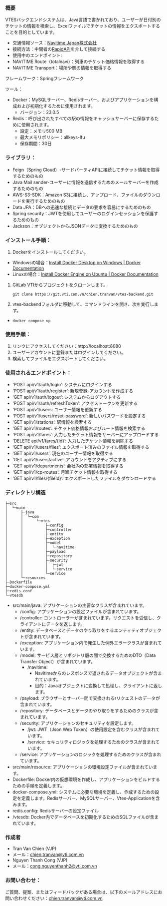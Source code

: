 ### 概要

VTESバックエンドシステムは、Java言語で書かれており、ユーザーが日付別のチケットの情報を検索し、Excelファイルでチケットの情報をエクスポートすることを目的としています。

- 交通情報ソース：[Navitime Japan株式会社](https://api-sdk.navitime.co.jp/api/specs/)
- 接続方法：中間者の[RapidAPI](https://rapidapi.com/search/navitime)を介して接続する
- 使用中のエンドポイント:
- NAVITIME Route（totalnavi）：列車のチケット価格情報を取得する
- NAVITIME Transport：場所や駅の情報を取得する

フレームワーク：Springフレームワーク

ツール：

- Docker：MySQLサーバー、Redisサーバー、およびアプリケーションを構成および初期化するために使用されます。
    - バージョン：23.0.5
- Redis：呼び出されたすべての駅の情報をキャッシュサーバーに保存するために使用されます。
    - 設定：メモリ500 MB
    - 最大メモリポリシー：allkeys-lfu
    - 保存期間：30日

### ライブラリ：

- Feign（Spring Cloud）-サードパーティAPIに接続してチケット情報を取得するためのもの
- Java Mail sender-ユーザーに情報を送信するためのメールサーバーを作成するためのもの
- AWS-S3-SDK：Amazon S3に接続し、アップロード、ファイルのダウンロードを実行するためのもの
- Data JPA：DBへの迅速な接続とデータの要求を容易にするためのもの
- Spring security：JWTを使用してユーザーのログインセッションを保護するためのもの
- Jackson：オブジェクトからJSONデータに変換するためのもの

### インストール手順：

1. Dockerをインストールしてください。
- Windowsの場合：[Install Docker Desktop on Windows | Docker Documentation](https://docs.docker.com/desktop/install/windows-install/)
- Linuxの場合：[Install Docker Engine on Ubuntu | Docker Documentation](https://docs.docker.com/engine/install/ubuntu/)
1. GitLab VTIからプロジェクトをクローンします。
    
    `git clone https://git.vti.com.vn/chien.tranvan/vtes-backend.git`
    
2. vtes-backendフォルダに移動して、コマンドラインを開き、次を実行します。
- `docker compose up`

### 使用手順：

1. リンクにアクセスしてください：http://localhost:8080
2. ユーザーアカウントに登録またはログインしてください。
3. 検索してファイルをエクスポートしてください。

### 使用されるエンドポイント：

- ‘POST api/v1/auth/login’: システムにログインする
- ‘POST api/v1/auth/register’: 新規登録-アカウントを作成する
- ‘GET api/v1/auth/logout’: システムからログアウトする
- ‘POST api/v1/auth/refreshToken’: アクセストークンを更新する
- ‘POST api/v1/users: ユーザー情報を更新する
- ‘POST api/v1/users/reset-password’: 新しいパスワードを設定する
- ‘GET api/v1/stations’: 駅情報を検索する
- ‘GET api/v1/routes’: チケット価格情報およびルート情報を検索する
- ‘POST api/v1/fares’: 入力したチケット情報をサーバーにアップロードする
- ‘DELETE api/v1/fares/{id}’: 入力したチケット情報を削除する
- ‘GET api/v1/users/files’: エクスポート済みのファイル情報を取得する
- ‘GET api/v1/users’: 現在のユーザー情報を取得する
- ‘GET api/v1/users/active’: アカウントをアクティブにする
- ‘GET api/v1/departments’: 会社内の部署情報を取得する
- ‘GET api/v1/cp-routes’: 月額チケット情報を取得する
- ‘GET api/v1/files/{fileId}’: エクスポートしたファイルをダウンロードする

### ディレクトリ構造

```
├─src
│  └─main
│      ├─java
│      │  └─com
│      │      └─vtes
│      │          ├─config
│      │          ├─controller
│      │          ├─entity
│      │          ├─exception
│      │          ├─model
│      │          │  └─navitime
│      │          ├─payload
│      │          ├─repository
│      │          ├─security
│      │          │  ├─jwt
│      │          │  └─service
│      │          └─service
│      └─resources
├─Dockerfile
├─docker-compose.yml
├─redis.conf
└─vtesdb
```
- src/main/java: アプリケーションの主要なクラスが含まれています。
    - /config: アプリケーションの設定ファイルが含まれています。
    - /controller: コントローラーが含まれています。リクエストを受信し、クライアントにデータを返します。
    - /entity: データベースとデータのやり取りをするエンティティオブジェクトが含まれています。
    - /exception: アプリケーション内で発生した例外エラークラスが含まれています。
    - /model: サービス層とリポジトリ層の間で交換するためのDTO（Data Transfer Object）が含まれています。
        - /navitime:
            - Navitimeからのレスポンスで返されるデータオブジェクトが含まれています。
            - 目的：Javaオブジェクトに変換して処理し、クライアントに返します。
    - /payload: ブラウザーとサーバー間で交換されるrリクエストのデータが含まれています。
    - /repository: データベースとデータのやり取りをするためのクラスが含まれています。
    - /security: アプリケーションのセキュリティを設定します。
        - /jwt: JWT（Json Web Token）の使用設定を含むクラスが含まれています。
        - /service: セキュリティロジックを処理するためのクラスが含まれています。
    - /service: アプリケーションのロジックを処理するためのクラスが含まれています。
- src/main/resource: アプリケーションの環境設定ファイルが含まれています。
- Dockerfile: Docker内の仮想環境を作成し、アプリケーションをビルドするための手順を定義します。
- docker-compose.yml: システムに必要な環境を定義し、作成するための設定を定義します。Redisサーバー、MySQLサーバー、Vtes-Applicationを含みます。
- redis.config: Redisサーバーの設定ファイル
- /vtesdb: Docker内でデータベースを初期化するためのSQLファイルが含まれています。

### 作成者

- Tran Van Chien (VJP)
- メール：[chien.tranvan@vti.com.vn](mailto:chien.tranvan@vti.com.vn)
- Nguyen Thanh Cong (VJP)
- メール：[cong.nguyenthanh2@vti.com.vn](mailto:cong.nguyenthanh2@vti.com.vn)

### お問い合わせ：

ご質問、提案、またはフィードバックがある場合は、以下のメールアドレスにお問い合わせください：[chien.tranvan@vti.com.vn](mailto:chien.tranvan@vti.com.vn)
